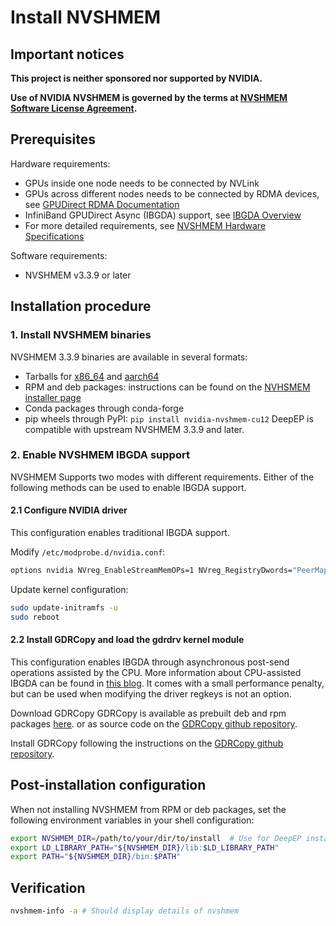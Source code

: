 # Install NVSHMEM

## Important notices

**This project is neither sponsored nor supported by NVIDIA.**

**Use of NVIDIA NVSHMEM is governed by the terms at [NVSHMEM Software License Agreement](https://docs.nvidia.com/nvshmem/api/sla.html).**

## Prerequisites

Hardware requirements:
   - GPUs inside one node needs to be connected by NVLink
   - GPUs across different nodes needs to be connected by RDMA devices, see [GPUDirect RDMA Documentation](https://docs.nvidia.com/cuda/gpudirect-rdma/)
   - InfiniBand GPUDirect Async (IBGDA) support, see [IBGDA Overview](https://developer.nvidia.com/blog/improving-network-performance-of-hpc-systems-using-nvidia-magnum-io-nvshmem-and-gpudirect-async/)
   - For more detailed requirements, see [NVSHMEM Hardware Specifications](https://docs.nvidia.com/nvshmem/release-notes-install-guide/install-guide/abstract.html#hardware-requirements)

Software requirements:
   - NVSHMEM v3.3.9 or later

## Installation procedure

### 1. Install NVSHMEM binaries

NVSHMEM 3.3.9 binaries are available in several formats:
   - Tarballs for  [x86_64](https://developer.download.nvidia.com/compute/nvshmem/redist/libnvshmem/linux-x86_64/libnvshmem-linux-x86_64-3.3.9_cuda12-archive.tar.xz) and [aarch64](https://developer.download.nvidia.com/compute/nvshmem/redist/libnvshmem/linux-sbsa/libnvshmem-linux-sbsa-3.3.9_cuda12-archive.tar.xz)
   - RPM and deb packages: instructions can be found on the [NVHSMEM installer page](https://developer.nvidia.com/nvshmem-downloads?target_os=Linux)
   - Conda packages through conda-forge
   - pip wheels through PyPI: `pip install nvidia-nvshmem-cu12`
DeepEP is compatible with upstream NVSHMEM 3.3.9 and later.


### 2. Enable NVSHMEM IBGDA support

NVSHMEM Supports two modes with different requirements. Either of the following methods can be used to enable IBGDA support.

#### 2.1 Configure NVIDIA driver

This configuration enables traditional IBGDA support.

Modify `/etc/modprobe.d/nvidia.conf`:

```bash
options nvidia NVreg_EnableStreamMemOPs=1 NVreg_RegistryDwords="PeerMappingOverride=1;"
```

Update kernel configuration:

```bash
sudo update-initramfs -u
sudo reboot
```

#### 2.2 Install GDRCopy and load the gdrdrv kernel module

This configuration enables IBGDA through asynchronous post-send operations assisted by the CPU. More information about CPU-assisted IBGDA can be found in [this blog](https://developer.nvidia.com/blog/enhancing-application-portability-and-compatibility-across-new-platforms-using-nvidia-magnum-io-nvshmem-3-0/#cpu-assisted_infiniband_gpu_direct_async%C2%A0).
It comes with a small performance penalty, but can be used when modifying the driver regkeys is not an option.

Download GDRCopy
GDRCopy is available as prebuilt deb and rpm packages [here](https://developer.download.nvidia.com/compute/redist/gdrcopy/). or as source code on the [GDRCopy github repository](https://github.com/NVIDIA/gdrcopy).

Install GDRCopy following the instructions on the [GDRCopy github repository](https://github.com/NVIDIA/gdrcopy?tab=readme-ov-file#build-and-installation).

## Post-installation configuration

When not installing NVSHMEM from RPM or deb packages, set the following environment variables in your shell configuration:

```bash
export NVSHMEM_DIR=/path/to/your/dir/to/install  # Use for DeepEP installation
export LD_LIBRARY_PATH="${NVSHMEM_DIR}/lib:$LD_LIBRARY_PATH"
export PATH="${NVSHMEM_DIR}/bin:$PATH"
```

## Verification

```bash
nvshmem-info -a # Should display details of nvshmem
```

<!-- Auto-update: 2025-10-14T14:32:30.536428 -->

<!-- Auto-update: 2025-10-15T11:09:43.748744 -->
